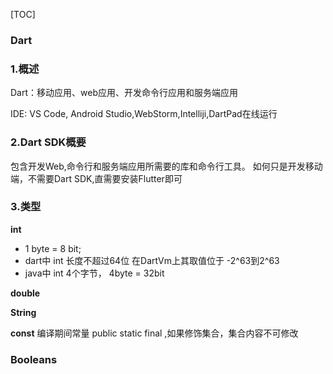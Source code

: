 [TOC]

### Dart

### 1.概述

Dart：移动应用、web应用、开发命令行应用和服务端应用

IDE: VS Code, Android Studio,WebStorm,Intelliji,DartPad在线运行

### 2.Dart SDK概要

包含开发Web,命令行和服务端应用所需要的库和命令行工具。
如何只是开发移动端，不需要Dart SDK,直需要安装Flutter即可

### 3.类型

**int**

- 1 byte = 8 bit;
- dart中 int 长度不超过64位  在DartVm上其取值位于 -2^63到2^63
- java中 int 4个字节， 4byte = 32bit 

**double**

**String**

**const**  编译期间常量 public static final  ,如果修饰集合，集合内容不可修改

### Booleans





 